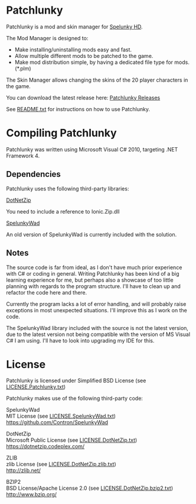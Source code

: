 # Patchlunky

Patchlunky is a mod and skin manager for [Spelunky HD](http://www.spelunkyworld.com/).

The Mod Manager is designed to:
 * Make installing/uninstalling mods easy and fast.
 * Allow multiple different mods to be patched to the game.
 * Make mod distribution simple, by having a dedicated file type for mods. (*.plm)

The Skin Manager allows changing the skins of the 20 player characters in the game.


You can download the latest release here: [Patchlunky Releases](https://github.com/Worst-vd-plas/Patchlunky/releases)

See [README.txt](https://github.com/Worst-vd-plas/Patchlunky/blob/master/README.txt) for instructions on how to use Patchlunky.

# Compiling Patchlunky

Patchlunky was written using Microsoft Visual C# 2010, targeting .NET Framework 4.

## Dependencies

Patchlunky uses the following third-party libraries:

[DotNetZip](https://dotnetzip.codeplex.com/)

You need to include a reference to Ionic.Zip.dll

[SpelunkyWad](https://github.com/Contron/SpelunkyWad)

An old version of SpelunkyWad is currently included with the solution.

## Notes

The source code is far from ideal, as I don't have much prior experience
with C# or coding in general. Writing Patchlunky has been kind of a big
learning experience for me, but perhaps also a showcase of too little
planning with regards to the program structure. I'll have to clean up and
refactor the code here and there.

Currently the program lacks a lot of error handling, and will probably raise
exceptions in most unexpected situations. I'll improve this as I work on the code.

The SpelunkyWad library included with the source is not the latest version, due
to the latest version not being compatible with the version of MS Visual C# I am using.
I'll have to look into upgrading my IDE for this.

# License

Patchlunky is licensed under Simplified BSD License (see [LICENSE.Patchlunky.txt](https://github.com/Worst-vd-plas/Patchlunky/blob/master/License/LICENSE.Patchlunky.txt))

Patchlunky makes use of the following third-party code:


SpelunkyWad  
MIT License (see [LICENSE.SpelunkyWad.txt](https://github.com/Worst-vd-plas/Patchlunky/blob/master/License/LICENSE.SpelunkyWad.txt))  
https://github.com/Contron/SpelunkyWad

DotNetZip  
Microsoft Public License (see [LICENSE.DotNetZip.txt](https://github.com/Worst-vd-plas/Patchlunky/blob/master/License/LICENSE.DotNetZip.txt))  
https://dotnetzip.codeplex.com/

ZLIB  
zlib License (see [LICENSE.DotNetZip.zlib.txt](https://github.com/Worst-vd-plas/Patchlunky/blob/master/License/LICENSE.DotNetZip.zlib.txt))  
http://zlib.net/

BZIP2  
BSD License/Apache License 2.0 (see [LICENSE.DotNetZip.bzip2.txt](https://github.com/Worst-vd-plas/Patchlunky/blob/master/License/LICENSE.DotNetZip.bzip2.txt))  
http://www.bzip.org/

